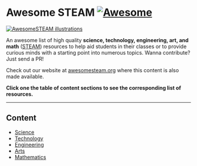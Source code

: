 # Awesome STEAM [![Awesome](https://awesome.re/badge.svg)](https://awesome.re)

[![AwesomeSTEAM illustrations](https://user-images.githubusercontent.com/30447336/200147061-5f2b8f0a-de03-453e-8d98-aa3ebbbcfb88.png)](https://awesomesteam.org/about/)

An awesome list of high quality __science, technology, engineering, art, and math__ ([STEAM](https://en.wikipedia.org/wiki/STEAM_fields)) resources to help aid students in their classes or to provide curious minds with a starting point into numerous topics. Wanna contribute? Just send a PR!

Check out our website at [awesomesteam.org](https://awesomesteam.org) where this content is also made available.

**Click one the table of content sections to see the corresponding list of resources.**

---

## Content

- [Science](https://github.com/RahulBirCodes/awesome-steam/blob/main/content/science/index.md)
- [Technology](https://github.com/RahulBirCodes/awesome-steam/blob/main/content/technology/index.md)
- [Engineering](https://github.com/RahulBirCodes/awesome-steam/blob/main/content/engineering/index.md)
- [Arts](https://github.com/RahulBirCodes/awesome-steam/blob/main/content/arts/index.md)
- [Mathematics](https://github.com/RahulBirCodes/awesome-steam/blob/main/content/mathematics/index.md)
